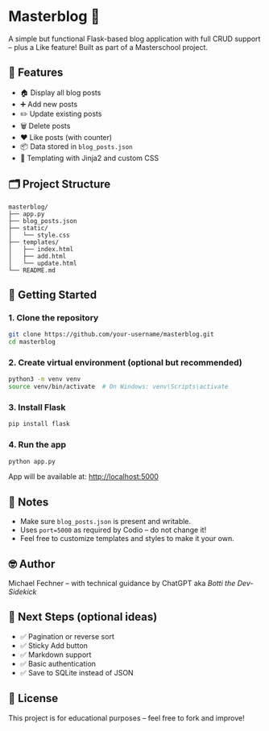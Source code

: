 # Masterblog 📝

A simple but functional Flask-based blog application with full CRUD support – plus a Like feature! Built as part of a Masterschool project.

## 🔧 Features

- 🏠 Display all blog posts  
- ➕ Add new posts  
- ✏️ Update existing posts  
- 🗑️ Delete posts  
- ❤️ Like posts (with counter)  
- 📦 Data stored in `blog_posts.json`  
- 🎨 Templating with Jinja2 and custom CSS

## 🗂️ Project Structure

```
masterblog/
├── app.py
├── blog_posts.json
├── static/
│   └── style.css
├── templates/
│   ├── index.html
│   ├── add.html
│   └── update.html
└── README.md
```

## 🚀 Getting Started

### 1. Clone the repository

```bash
git clone https://github.com/your-username/masterblog.git
cd masterblog
```

### 2. Create virtual environment (optional but recommended)

```bash
python3 -m venv venv
source venv/bin/activate  # On Windows: venv\Scripts\activate
```

### 3. Install Flask

```bash
pip install flask
```

### 4. Run the app

```bash
python app.py
```

App will be available at: [http://localhost:5000](http://localhost:5000)

## 📄 Notes

- Make sure `blog_posts.json` is present and writable.
- Uses `port=5000` as required by Codio – do not change it!
- Feel free to customize templates and styles to make it your own.

## 🤓 Author

Michael Fechner – with technical guidance by ChatGPT aka *Botti the Dev-Sidekick*

## 🏁 Next Steps (optional ideas)

- ✅ Pagination or reverse sort  
- ✅ Sticky Add button  
- ✅ Markdown support  
- ✅ Basic authentication  
- ✅ Save to SQLite instead of JSON

## 🧠 License

This project is for educational purposes – feel free to fork and improve!
